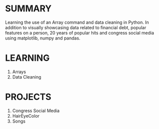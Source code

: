 # SUMMARY
Learning the use of an Array command and data cleaning in Python. In addition to visually showcasing data related to financial debt, popular features on a person, 20 years of popular hits and congress social media using matplotlib, numpy and pandas.

# LEARNING
1. Arrays
2. Data Cleaning

   
# PROJECTS
1. Congress Social Media
2. HairEyeColor
3. Songs
